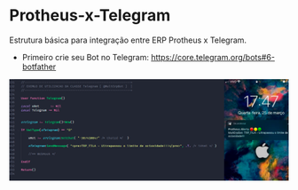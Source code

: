 # Protheus-x-Telegram
Estrutura básica para integração entre ERP Protheus x Telegram. 

* Primeiro crie seu Bot no Telegram: https://core.telegram.org/bots#6-botfather 

![message](./message.png)
